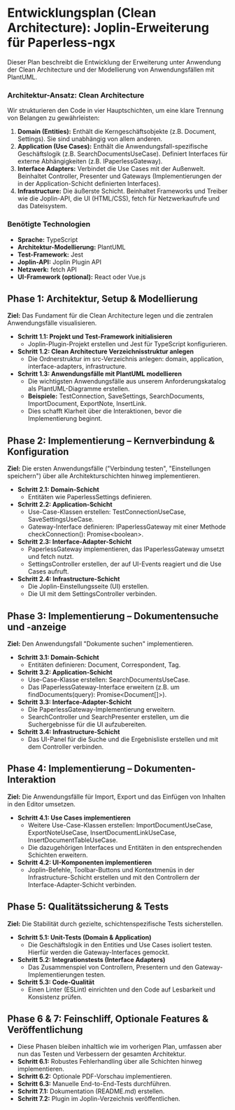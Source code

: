 # **Entwicklungsplan (Clean Architecture): Joplin-Erweiterung für Paperless-ngx**

Dieser Plan beschreibt die Entwicklung der Erweiterung unter Anwendung der Clean Architecture und der Modellierung von Anwendungsfällen mit PlantUML.

### **Architektur-Ansatz: Clean Architecture**

Wir strukturieren den Code in vier Hauptschichten, um eine klare Trennung von Belangen zu gewährleisten:

1. **Domain (Entities):** Enthält die Kerngeschäftsobjekte (z.B. Document, Settings). Sie sind unabhängig von allem anderen.  
2. **Application (Use Cases):** Enthält die Anwendungsfall-spezifische Geschäftslogik (z.B. SearchDocumentsUseCase). Definiert Interfaces für externe Abhängigkeiten (z.B. IPaperlessGateway).  
3. **Interface Adapters:** Verbindet die Use Cases mit der Außenwelt. Beinhaltet Controller, Presenter und Gateways (Implementierungen der in der Application-Schicht definierten Interfaces).  
4. **Infrastructure:** Die äußerste Schicht. Beinhaltet Frameworks und Treiber wie die Joplin-API, die UI (HTML/CSS), fetch für Netzwerkaufrufe und das Dateisystem.

### **Benötigte Technologien**

* **Sprache:** TypeScript  
* **Architektur-Modellierung:** PlantUML  
* **Test-Framework:** Jest  
* **Joplin-API:** Joplin Plugin API  
* **Netzwerk:** fetch API  
* **UI-Framework (optional):** React oder Vue.js

## **Phase 1: Architektur, Setup & Modellierung**

**Ziel:** Das Fundament für die Clean Architecture legen und die zentralen Anwendungsfälle visualisieren.

* **Schritt 1.1: Projekt und Test-Framework initialisieren**  
  * Joplin-Plugin-Projekt erstellen und Jest für TypeScript konfigurieren.  
* **Schritt 1.2: Clean Architecture Verzeichnisstruktur anlegen**  
  * Die Ordnerstruktur im src-Verzeichnis anlegen: domain, application, interface-adapters, infrastructure.  
* **Schritt 1.3: Anwendungsfälle mit PlantUML modellieren**  
  * Die wichtigsten Anwendungsfälle aus unserem Anforderungskatalog als PlantUML-Diagramme erstellen.  
  * **Beispiele:** TestConnection, SaveSettings, SearchDocuments, ImportDocument, ExportNote, InsertLink.  
  * Dies schafft Klarheit über die Interaktionen, bevor die Implementierung beginnt.

## **Phase 2: Implementierung – Kernverbindung & Konfiguration**

**Ziel:** Die ersten Anwendungsfälle ("Verbindung testen", "Einstellungen speichern") über alle Architekturschichten hinweg implementieren.

* **Schritt 2.1: Domain-Schicht**  
  * Entitäten wie PaperlessSettings definieren.  
* **Schritt 2.2: Application-Schicht**  
  * Use-Case-Klassen erstellen: TestConnectionUseCase, SaveSettingsUseCase.  
  * Gateway-Interface definieren: IPaperlessGateway mit einer Methode checkConnection(): Promise\<boolean\>.  
* **Schritt 2.3: Interface-Adapter-Schicht**  
  * PaperlessGateway implementieren, das IPaperlessGateway umsetzt und fetch nutzt.  
  * SettingsController erstellen, der auf UI-Events reagiert und die Use Cases aufruft.  
* **Schritt 2.4: Infrastructure-Schicht**  
  * Die Joplin-Einstellungsseite (UI) erstellen.  
  * Die UI mit dem SettingsController verbinden.

## **Phase 3: Implementierung – Dokumentensuche und \-anzeige**

**Ziel:** Den Anwendungsfall "Dokumente suchen" implementieren.

* **Schritt 3.1: Domain-Schicht**  
  * Entitäten definieren: Document, Correspondent, Tag.  
* **Schritt 3.2: Application-Schicht**  
  * Use-Case-Klasse erstellen: SearchDocumentsUseCase.  
  * Das IPaperlessGateway-Interface erweitern (z.B. um findDocuments(query): Promise\<Document\[\]\>).  
* **Schritt 3.3: Interface-Adapter-Schicht**  
  * Die PaperlessGateway-Implementierung erweitern.  
  * SearchController und SearchPresenter erstellen, um die Suchergebnisse für die UI aufzubereiten.  
* **Schritt 3.4: Infrastructure-Schicht**  
  * Das UI-Panel für die Suche und die Ergebnisliste erstellen und mit dem Controller verbinden.

## **Phase 4: Implementierung – Dokumenten-Interaktion**

**Ziel:** Die Anwendungsfälle für Import, Export und das Einfügen von Inhalten in den Editor umsetzen.

* **Schritt 4.1: Use Cases implementieren**  
  * Weitere Use-Case-Klassen erstellen: ImportDocumentUseCase, ExportNoteUseCase, InsertDocumentLinkUseCase, InsertDocumentTableUseCase.  
  * Die dazugehörigen Interfaces und Entitäten in den entsprechenden Schichten erweitern.  
* **Schritt 4.2: UI-Komponenten implementieren**  
  * Joplin-Befehle, Toolbar-Buttons und Kontextmenüs in der Infrastructure-Schicht erstellen und mit den Controllern der Interface-Adapter-Schicht verbinden.

## **Phase 5: Qualitätssicherung & Tests**

**Ziel:** Die Stabilität durch gezielte, schichtenspezifische Tests sicherstellen.

* **Schritt 5.1: Unit-Tests (Domain & Application)**  
  * Die Geschäftslogik in den Entities und Use Cases isoliert testen. Hierfür werden die Gateway-Interfaces gemockt.  
* **Schritt 5.2: Integrationstests (Interface Adapters)**  
  * Das Zusammenspiel von Controllern, Presentern und den Gateway-Implementierungen testen.  
* **Schritt 5.3: Code-Qualität**  
  * Einen Linter (ESLint) einrichten und den Code auf Lesbarkeit und Konsistenz prüfen.

## **Phase 6 & 7: Feinschliff, Optionale Features & Veröffentlichung**

* Diese Phasen bleiben inhaltlich wie im vorherigen Plan, umfassen aber nun das Testen und Verbessern der gesamten Architektur.  
* **Schritt 6.1:** Robustes Fehlerhandling über alle Schichten hinweg implementieren.  
* **Schritt 6.2:** Optionale PDF-Vorschau implementieren.  
* **Schritt 6.3:** Manuelle End-to-End-Tests durchführen.  
* **Schritt 7.1:** Dokumentation (README.md) erstellen.  
* **Schritt 7.2:** Plugin im Joplin-Verzeichnis veröffentlichen.